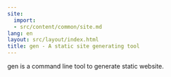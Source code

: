 ```yaml
---
site:
  import:
  - src/content/common/site.md
lang: en
layout: src/layout/index.html
title: gen - A static site generating tool
---
```


gen is a command line tool to generate static website.
